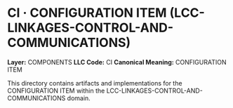 # CI · CONFIGURATION ITEM (LCC-LINKAGES-CONTROL-AND-COMMUNICATIONS)

**Layer:** COMPONENTS
**LLC Code:** CI
**Canonical Meaning:** CONFIGURATION ITEM

This directory contains artifacts and implementations for the CONFIGURATION ITEM within the LCC-LINKAGES-CONTROL-AND-COMMUNICATIONS domain.
